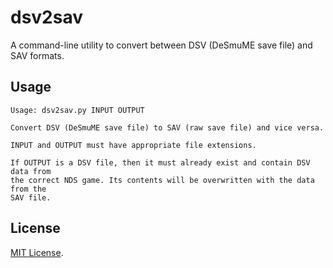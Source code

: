 # dsv2sav

A command-line utility to convert between DSV (DeSmuME save file) and SAV formats.

## Usage

```
Usage: dsv2sav.py INPUT OUTPUT

Convert DSV (DeSmuME save file) to SAV (raw save file) and vice versa.

INPUT and OUTPUT must have appropriate file extensions.

If OUTPUT is a DSV file, then it must already exist and contain DSV data from
the correct NDS game. Its contents will be overwritten with the data from the
SAV file.
```

## License

[MIT License](LICENSE).
